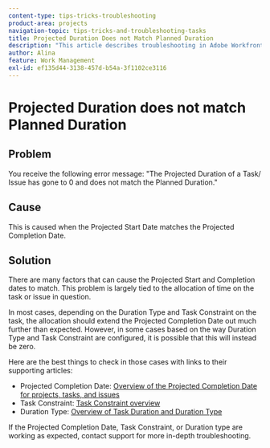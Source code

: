 ```yaml
---
content-type: tips-tricks-troubleshooting
product-area: projects
navigation-topic: tips-tricks-and-troubleshooting-tasks
title: Projected Duration Does not Match Planned Duration
description: "This article describes troubleshooting in Adobe Workfront when you might receive the following message:'The Projected Duration of a Task/ Issue has gone to 0 and does not match the Planned Duration.'"
author: Alina
feature: Work Management
exl-id: ef135d44-3138-457d-b54a-3f1102ce3116
---
```

# Projected Duration does not match Planned Duration

## Problem

You receive the following error message: "The Projected Duration of a Task/ Issue has gone to 0 and does not match the Planned Duration."

## Cause

This is caused when the Projected Start Date matches the Projected Completion Date.

## Solution

There are many factors that can cause the Projected Start and Completion dates to match. This problem is largely tied to the allocation of time on the task or issue in question.

In most cases, depending on the Duration Type and Task Constraint on the task, the allocation should extend the Projected Completion Date out much further than expected. However, in some cases based on the way Duration Type and Task Constraint are configured, it is possible that this will instead be zero. 

Here are the best things to check in those cases with links to their supporting articles:

* Projected Completion Date: [Overview of the Projected Completion Date for projects, tasks, and issues](../../../manage-work/projects/planning-a-project/project-projected-completion-date.md)
* Task Constraint: [Task Constraint overview](../../../manage-work/tasks/task-constraints/task-constraint-overview.md)
* Duration Type: [Overview of Task Duration and Duration Type](../../../manage-work/tasks/taskdurtn/task-duration-and-duration-type.md)

If the Projected Completion Date, Task Constraint, or Duration type are working as expected, contact support for more in-depth troubleshooting.
